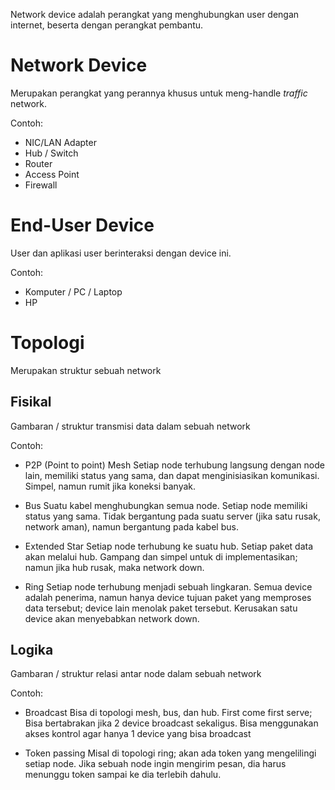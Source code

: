 Network device adalah perangkat yang menghubungkan user dengan internet, beserta dengan perangkat pembantu.

# Network Device
Merupakan perangkat yang perannya khusus untuk meng-handle *traffic* network.

Contoh:
- NIC/LAN Adapter
- Hub / Switch
- Router
- Access Point
- Firewall
# End-User Device
User dan aplikasi user berinteraksi dengan device ini.

Contoh:
- Komputer / PC / Laptop
- HP

# Topologi
Merupakan struktur sebuah network
## Fisikal
Gambaran / struktur transmisi data dalam sebuah network

Contoh:
- P2P (Point to point) Mesh
Setiap node terhubung langsung dengan node lain, memiliki status yang sama, dan dapat menginisiasikan komunikasi. Simpel, namun rumit jika koneksi banyak.

- Bus
Suatu kabel menghubungkan semua node. Setiap node memiliki status yang sama. Tidak bergantung pada suatu server (jika satu rusak, network aman), namun bergantung pada kabel bus.

- Extended Star
Setiap node terhubung ke suatu hub. Setiap paket data akan melalui hub. Gampang dan simpel untuk di implementasikan; namun jika hub rusak, maka network down.

- Ring
Setiap node terhubung menjadi sebuah lingkaran. Semua device adalah penerima, namun hanya device tujuan paket yang memproses data tersebut; device lain menolak paket tersebut. Kerusakan satu device akan menyebabkan network down.

## Logika
Gambaran / struktur relasi antar node dalam sebuah network

Contoh:
- Broadcast
Bisa di topologi mesh, bus, dan hub.
First come first serve; Bisa bertabrakan jika 2 device broadcast sekaligus.
Bisa menggunakan akses kontrol agar hanya 1 device yang bisa broadcast

- Token passing
Misal di topologi ring; akan ada token yang mengelilingi setiap node.
Jika sebuah node ingin mengirim pesan, dia harus menunggu token sampai ke dia terlebih dahulu.